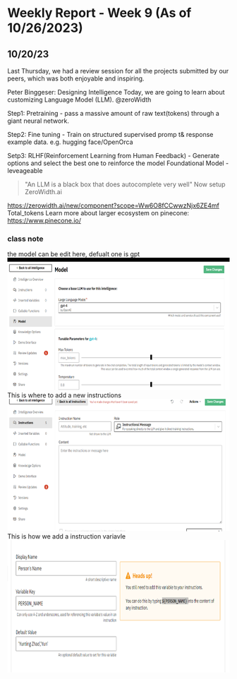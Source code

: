 # Weekly Report - Week 9 (As of 10/26/2023)
## 10/20/23

Last Thursday, we had a review session for all the projects submitted by our peers, which was both enjoyable and inspiring.

Peter Binggeser: Designing Intelligence
Today, we are going to learn about customizing Language Model (LLM). @zeroWidth

Step1:
Pretraining - pass a massive amount of raw text(tokens) through a giant neural network.

Step2:
Fine tuning - Train on structured supervised promp t& response example data.
e.g. hugging face/OpenOrca 

Setp3:
RLHF(Reinforcement Learning from Human Feedback) - Generate options and select the best one to reinforce the model 
Foundational Model - leveageable 
>"An LLM is a black box that does autocomplete very well"
Now setup ZeroWidth.ai

https://zerowidth.ai/new/component?scope=Ww6O8fCCwwzNjx6ZE4mf
Total_tokens 
Learn more about larger ecosystem on pinecone:
https://www.pinecone.io/
### class note
the model can be edit here, defualt one is gpt
<img src="../weekly-reports/images/w9_defaultModel.png" alt="w9_defaultModel" height="300">
This is where to add a new instructions 
<img src="../weekly-reports/images/w9_Instructions.png" alt="w9_Instructions" height="300">
This is how we add a instruction variavle 
<img src="../weekly-reports/images/w9_setStudentName.png" alt="w9_setStudentName" height="300">
